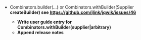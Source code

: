 - Combinators.builder(...) or Combinators.withBuilder(Supplier<B> createBuilder)
  see https://github.com/jlink/jqwik/issues/46
  - Write user guide entry for Combinators.withBuilder(supplier|arbitrary)
  - Append release notes
